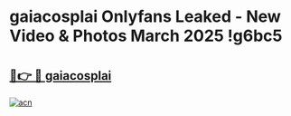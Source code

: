# gaiacosplai Onlyfans Leaked - New Video & Photos March 2025 !g6bc5

# <h2><a href="https://srkgg4.iuczelnia.edu.pl?title=gaiacosplai&ref=g6bc5">🔗👉 🔴 gaiacosplai</a></h2>

[![acn](https://github.com/user-attachments/assets/0f9c940e-d8b0-45ae-aac7-cd30a18b3e1c)](https://srkgg4.iuczelnia.edu.pl?title=gaiacosplai&ref=g6bc5)

